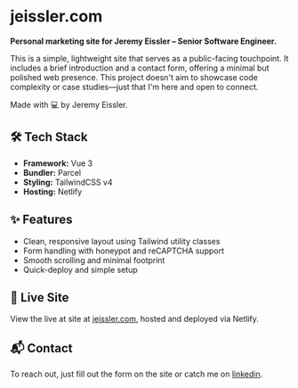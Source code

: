 # jeissler.com

**Personal marketing site for Jeremy Eissler – Senior Software Engineer.**

This is a simple, lightweight site that serves as a public-facing touchpoint. It includes a brief introduction and a contact form, offering a minimal but polished web presence. This project doesn't aim to showcase code complexity or case studies—just that I'm here and open to connect.

Made with 💻 by Jeremy Eissler.

## 🛠 Tech Stack

- **Framework:** Vue 3 
- **Bundler:** Parcel
- **Styling:** TailwindCSS v4
- **Hosting:** Netlify

## ✨ Features

- Clean, responsive layout using Tailwind utility classes
- Form handling with honeypot and reCAPTCHA support
- Smooth scrolling and minimal footprint
- Quick-deploy and simple setup

## 🚀 Live Site

View the live at site at [jeissler.com](https://jeissler.com), hosted and deployed via Netlify.

## 📬 Contact

To reach out, just fill out the form on the site or catch me on [linkedin](https://www.linkedin.com/in/jeissler/).
